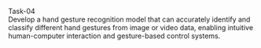 Task-04
<br>
Develop a hand gesture recognition model that can accurately identify and classify different hand gestures from image or video data, enabling intuitive human-computer interaction and gesture-based control systems.
